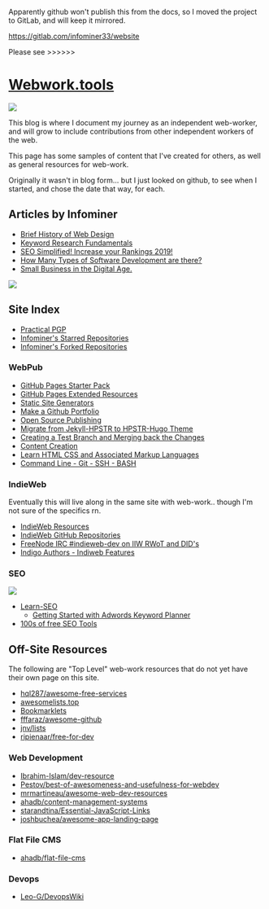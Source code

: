 Apparently github won't publish this from the docs, so I moved the project to GitLab, and will keep it mirrored.

https://gitlab.com/infominer33/website

Please see >>>>>>

# [Webwork.tools](https://web-work.tools)


![](https://web-work.tools/images/webwork-tools.png)


This blog is where I document my journey as an independent web-worker, and will grow to include contributions from other independent workers of the web.

This page has some samples of content that I've created for others, as well as general resources for web-work.

Originally it wasn't in blog form... but I just looked on github, to see when I started, and chose the date that way, for each. 



## Articles by Infominer

* <a href="https://www.csbtechemporium.com/web-design-history/" target="_blank">Brief History of Web Design</a>
* <a href="https://www.csbtechemporium.com/keyword-research-fundamentals/" target="_blank">Keyword Research Fundamentals</a>
* <a href="https://csbtechemporium.com/seo-simplified-2019" target="_blank">SEO Simplified! Increase your Rankings 2019!</a>
* <a href="https://www.csbtechemporium.com/types-of-computer-programming/" target="_blank">How Many Types of Software Development are there?</a>
* <a href="https://www.csbtechemporium.com/digital-age-small-business/" target="_blank">Small Business in the Digital Age.</a>

![](https://imgur.com/j1TZ1Zf.png)

## Site Index

* [Practical PGP](https://webwork.tools/practical-pgp/)
* [Infominer's Starred Repositories](https://webwork.tools/github-stars/)
* [Infominer's Forked Repositories](https://webwork.tools/forked-repositories/)

### WebPub

* [GitHub Pages Starter Pack](https://webwork.tools/github-pages-starter-pack/)
* [GitHub Pages Extended Resources](https://webwork.tools/github-pages-extended-resources/)
* [Static Site Generators](https://webwork.tools/static-site-generators/)
* [Make a Github Portfolio](https://webwork.tools/make-a-github-portfolio/)
* [Open Source Publishing](https://webwork.tools/open-source-publishing/)
* [Migrate from Jekyll-HPSTR to HPSTR-Hugo Theme](https://webwork.tools/migrate-jekyll-hpstr-hugo/)
* [Creating a Test Branch and Merging back the Changes](https://webwork.tools/branches-git/)
* [Content Creation](https://webwork.tools/content-creation/)
* [Learn HTML CSS and Associated Markup Languages](https://webwork.tools/learn-html-css/)
* [Command Line - Git - SSH - BASH](https://webwork.tools/command-line-git-ssh/)

### IndieWeb

Eventually this will live along in the same site with web-work.. though I'm not sure of the specifics rn.

* [IndieWeb Resources](https://webwork.tools/posts/resources/)
* [IndieWeb GitHub Repositories](https://webwork.tools/posts/indieweb-github-repos/)
* [FreeNode IRC #indieweb-dev on IIW RWoT and DID's](https://webwork.tools/posts/indieweb-dev-on-did/)
* [Indigo Authors - Indiweb Features](https://webwork.tools/posts/indigo-authors-indieweb/)

### SEO

![](https://web-work.tools/images/power-words.png)


* [Learn-SEO](https://webwork.tools/learn-seo/)
  * [Getting Started with Adwords Keyword Planner](https://webwork.tools/getting-started-adwords-keyword-planner/)
* [100s of free SEO Tools](https://webwork.tools/seo-tools/)


## Off-Site Resources

The following are "Top Level" web-work resources that do not yet have their own page on this site.


* [hql287/awesome-free-services](https://github.com/hql287/awesome-free-services)
* [awesomelists.top](https://awesomelists.top)
* [Bookmarklets](http://marklets.com/FAQ.aspx)
* [fffaraz/awesome-github](https://github.com/fffaraz/awesome-github)
* [jnv/lists](https://github.com/jnv/lists)
* [ripienaar/free-for-dev](https://github.com/ripienaar/free-for-dev)


### Web Development
* [Ibrahim-Islam/dev-resource](https://github.com/Ibrahim-Islam/dev-resource)
* [Pestov/best-of-awesomeness-and-usefulness-for-webdev](https://github.com/Pestov/best-of-awesomeness-and-usefulness-for-webdev)
* [mrmartineau/awesome-web-dev-resources](https://github.com/mrmartineau/awesome-web-dev-resources)
* [ahadb/content-management-systems](https://github.com/ahadb/content-management-systems)
* [starandtina/Essential-JavaScript-Links](https://github.com/starandtina/Essential-JavaScript-Links)
* [joshbuchea/awesome-app-landing-page](https://github.com/joshbuchea/awesome-app-landing-page)

### Flat File CMS

* [ahadb/flat-file-cms](https://github.com/ahadb/flat-file-cms)

### Devops

* [Leo-G/DevopsWiki](https://github.com/Leo-G/DevopsWiki)

